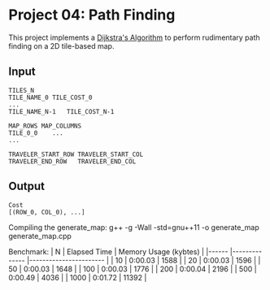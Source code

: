 Project 04: Path Finding
========================

This project implements a [Dijkstra's Algorithm] to perform rudimentary path
finding on a 2D tile-based map.

[Dijkstra's Algorithm]: https://en.wikipedia.org/wiki/Dijkstra%27s_algorithm


Input
-----

    TILES_N
    TILE_NAME_0	TILE_COST_0
    ...
    TILE_NAME_N-1	TILE_COST_N-1

    MAP_ROWS MAP_COLUMNS
    TILE_0_0    ...
    ...

    TRAVELER_START_ROW TRAVELER_START_COL
    TRAVELER_END_ROW   TRAVELER_END_COL

Output
------

    Cost
    [(ROW_0, COL_0), ...]


Compiling the generate_map:
g++ -g -Wall -std=gnu++11 -o generate_map generate_map.cpp

Benchmark:
| N    	| Elapsed Time 	| Memory Usage (kybtes) 	|
|------	|--------------	|-----------------------	|
| 10   	| 0:00.03      	| 1588                  	|
| 20   	| 0:00.03      	| 1596                  	|
| 50   	| 0:00.03      	| 1648                  	|
| 100  	| 0:00.03      	| 1776                  	|
| 200  	| 0:00.04      	| 2196                  	|
| 500  	| 0:00.49      	| 4036                  	|
| 1000 	| 0:01.72      	| 11392                 	|
